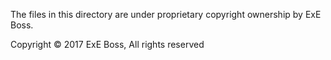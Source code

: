 The files in this directory are under proprietary copyright ownership by ExE Boss.

Copyright © 2017 ExE Boss, All rights reserved
